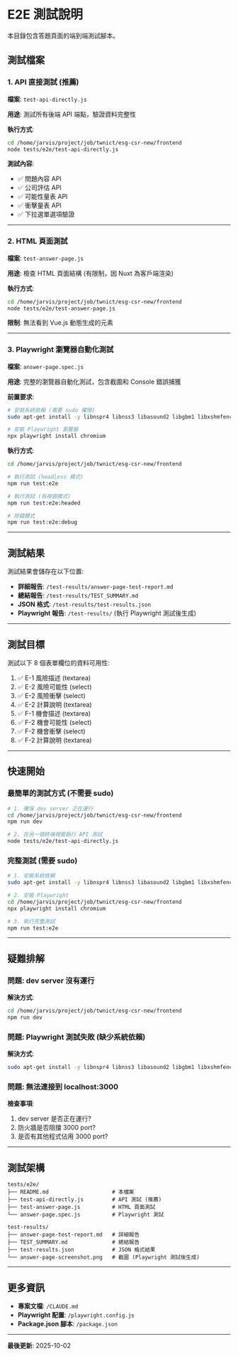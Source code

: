 # E2E 測試說明

本目錄包含答題頁面的端到端測試腳本。

## 測試檔案

### 1. API 直接測試 (推薦)

**檔案**: `test-api-directly.js`

**用途**: 測試所有後端 API 端點，驗證資料完整性

**執行方式**:
```bash
cd /home/jarvis/project/job/twnict/esg-csr-new/frontend
node tests/e2e/test-api-directly.js
```

**測試內容**:
- ✅ 問題內容 API
- ✅ 公司評估 API
- ✅ 可能性量表 API
- ✅ 衝擊量表 API
- ✅ 下拉選單選項驗證

---

### 2. HTML 頁面測試

**檔案**: `test-answer-page.js`

**用途**: 檢查 HTML 頁面結構 (有限制，因 Nuxt 為客戶端渲染)

**執行方式**:
```bash
cd /home/jarvis/project/job/twnict/esg-csr-new/frontend
node tests/e2e/test-answer-page.js
```

**限制**: 無法看到 Vue.js 動態生成的元素

---

### 3. Playwright 瀏覽器自動化測試

**檔案**: `answer-page.spec.js`

**用途**: 完整的瀏覽器自動化測試，包含截圖和 Console 錯誤捕獲

**前置要求**:
```bash
# 安裝系統依賴 (需要 sudo 權限)
sudo apt-get install -y libnspr4 libnss3 libasound2 libgbm1 libxshmfence1

# 安裝 Playwright 瀏覽器
npx playwright install chromium
```

**執行方式**:
```bash
cd /home/jarvis/project/job/twnict/esg-csr-new/frontend

# 執行測試 (headless 模式)
npm run test:e2e

# 執行測試 (有視窗模式)
npm run test:e2e:headed

# 除錯模式
npm run test:e2e:debug
```

---

## 測試結果

測試結果會儲存在以下位置:

- **詳細報告**: `/test-results/answer-page-test-report.md`
- **總結報告**: `/test-results/TEST_SUMMARY.md`
- **JSON 格式**: `/test-results/test-results.json`
- **Playwright 報告**: `/test-results/` (執行 Playwright 測試後生成)

---

## 測試目標

測試以下 8 個表單欄位的資料可用性:

1. ✅ E-1 風險描述 (textarea)
2. ✅ E-2 風險可能性 (select)
3. ✅ E-2 風險衝擊 (select)
4. ✅ E-2 計算說明 (textarea)
5. ✅ F-1 機會描述 (textarea)
6. ✅ F-2 機會可能性 (select)
7. ✅ F-2 機會衝擊 (select)
8. ✅ F-2 計算說明 (textarea)

---

## 快速開始

### 最簡單的測試方式 (不需要 sudo)

```bash
# 1. 確保 dev server 正在運行
cd /home/jarvis/project/job/twnict/esg-csr-new/frontend
npm run dev

# 2. 在另一個終端視窗執行 API 測試
node tests/e2e/test-api-directly.js
```

### 完整測試 (需要 sudo)

```bash
# 1. 安裝系統依賴
sudo apt-get install -y libnspr4 libnss3 libasound2 libgbm1 libxshmfence1

# 2. 安裝 Playwright
cd /home/jarvis/project/job/twnict/esg-csr-new/frontend
npx playwright install chromium

# 3. 執行完整測試
npm run test:e2e
```

---

## 疑難排解

### 問題: dev server 沒有運行

**解決方式**:
```bash
cd /home/jarvis/project/job/twnict/esg-csr-new/frontend
npm run dev
```

### 問題: Playwright 測試失敗 (缺少系統依賴)

**解決方式**:
```bash
sudo apt-get install -y libnspr4 libnss3 libasound2 libgbm1 libxshmfence1
```

### 問題: 無法連接到 localhost:3000

**檢查事項**:
1. dev server 是否正在運行?
2. 防火牆是否阻擋 3000 port?
3. 是否有其他程式佔用 3000 port?

---

## 測試架構

```
tests/e2e/
├── README.md                    # 本檔案
├── test-api-directly.js         # API 測試 (推薦)
├── test-answer-page.js          # HTML 頁面測試
└── answer-page.spec.js          # Playwright 測試

test-results/
├── answer-page-test-report.md   # 詳細報告
├── TEST_SUMMARY.md              # 總結報告
├── test-results.json            # JSON 格式結果
└── answer-page-screenshot.png   # 截圖 (Playwright 測試後生成)
```

---

## 更多資訊

- **專案文檔**: `/CLAUDE.md`
- **Playwright 配置**: `/playwright.config.js`
- **Package.json 腳本**: `/package.json`

---

**最後更新**: 2025-10-02
